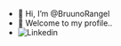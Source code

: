 - 👋 Hi, I’m @BruunoRangel
- 👀 Welcome to my profile..  
- ![Linkedin](https://img.shields.io/badge/LinkedIn-0077B5?style=for-the-badge&logo=linkedin&logoColor=whitehttps://www.linkedin.com/in/bruno-rangel-b-dos-santos-65a549156)

<!---
BruunoRangel/BruunoRangel is a ✨ special ✨ repository because its `README.md` (this file) appears on your GitHub profile.
You can click the Preview link to take a look at your changes.
--->
